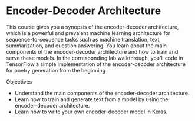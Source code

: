 # Encoder-Decoder Architecture

This course gives you a synopsis of the encoder-decoder architecture, which is a powerful and prevalent machine learning architecture for sequence-to-sequence tasks such as machine translation, text summarization, and question answering. You learn about the main components of the encoder-decoder architecture and how to train and serve these models. In the corresponding lab walkthrough, you’ll code in TensorFlow a simple implementation of the encoder-decoder architecture for poetry generation from the beginning.

Objectives

* Understand the main components of the encoder-decoder architecture.
* Learn how to train and generate text from a model by using the encoder-decoder architecture.
* Learn how to write your own encoder-decoder model in Keras.

